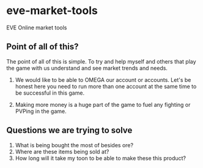 # eve-market-tools
EVE Online market tools

## Point of all of this?
The point of all of this is simple.  To try and help myself and others that play the game with us understand and see market trends and needs.

1. We would like to be able to OMEGA our account or accounts.  Let's be honest here you need to run more than one account at the same time to be successful in this game.

2. Making more money is a huge part of the game to fuel any fighting or PVPing in the game.

## Questions we are trying to solve

1. What is being bought the most of besides ore?
2. Where are these items being sold at?
3. How long will it take my toon to be able to make these this product?

